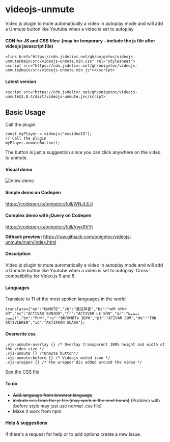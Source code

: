 # videojs-unmute
Video.js plugin to mute automatically a video in autoplay mode and will add a Unmute button like Youtube when a video is set to autoplay


#### CDN for JS and CSS files: (may be temporary - include the js file after videojs javascript file)

    <link href="https://cdn.jsdelivr.net/gh/onigetoc/videojs-unmute@main/src/videojs-unmute.min.css" rel="stylesheet">
    <script src="https://cdn.jsdelivr.net/gh/onigetoc/videojs-unmute@main/src/videojs-unmute.min.js"></script>


#### Latest version

    <script src="https://cdn.jsdelivr.net/gh/onigetoc/videojs-unmute@1.0.4/dist/videojs-unmute.js</script>

## Basic Usage  

Call the plugin: 

    const myPlayer = videojs("myvideoID");
    // Call the plugin
    myPlayer.unmuteButton();  
    


The button is just a suggestion since you can click anywhere on the video to unmute.

#### Visual demo
![View demo](https://github.com/onigetoc/videojs-unmutebug/blob/main/unmuteButon7.gif)

#### Simple demo on Codepen  
https://codepen.io/onigetoc/full/WNJLEJj

#### Complex demo with jQuery on Codepen 
https://codepen.io/onigetoc/full/VwxRVYj

**Githack preview:** 
https://raw.githack.com/onigetoc/videojs-unmute/main/index.html

#### Description 
Video.js plugin to mute automatically a video in autoplay mode and will add a Unmute button like Youtube when a video is set to autoplay.
Cross-compatibility for Video.js 5 and 6.

#### Languages 
Translate to 11 of the most spoken languages in the world

    translate={"en":"UNMUTE","zh":"激活声音","hi":"ध्वनि सक्रिय करें","es":"ACTIVAR SONIDO","fr":"ACTIVER LE SON","ar":"تنشيط الصوت","bn":"নিঃশব্দ","ru":"ВКЛЮЧИТЬ ЗВУК","pt":"ATIVAR SOM","de":"TON AKTIVIEREN","id":"AKTIFKAN SUARA"};  

#### Overwrite css  

    .vjs-unmute-overlay {} /* Overlay transparent 100% height and width of the video size */
    .vjs-unmute {} /*Unmute button*/
    .vjs-unmute:before {} /* Videojs muted icon */
    .vjs-wrapper {} /* the wrapper div added around the video */

[See the CSS file](https://github.com/onigetoc/videojs-unmute/blob/main/dist/videojs-unmute.css)  

#### To do
* ~~Add language from browser language~~
* ~~include css from the js file (may work in the next hours)~~ (Problem with :before style may just use normal .css file)
* Make it work from npm

#### Help & suggestions 
If there's a request for help or to add options create a new issue.
